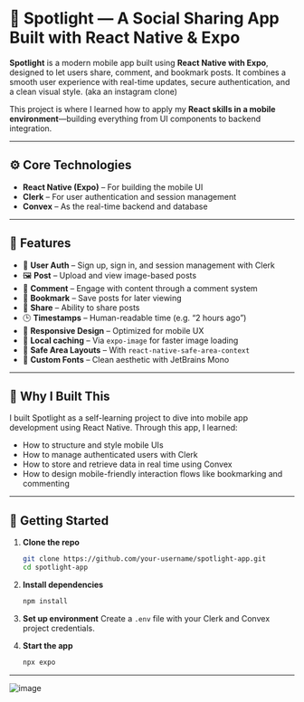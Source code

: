 # 📸 Spotlight — A Social Sharing App Built with React Native & Expo

**Spotlight** is a modern mobile app built using **React Native with Expo**, designed to let users share, comment, and bookmark posts. It combines a smooth user experience with real-time updates, secure authentication, and a clean visual style. (aka an instagram clone)

This project is where I learned how to apply my **React skills in a mobile environment**—building everything from UI components to backend integration.

---

## ⚙️ Core Technologies

- **React Native (Expo)** – For building the mobile UI  
- **Clerk** – For user authentication and session management  
- **Convex** – As the real-time backend and database  

---

## 🚀 Features

- 🔐 **User Auth** – Sign up, sign in, and session management with Clerk  
- 🖼️ **Post** – Upload and view image-based posts  
- 💬 **Comment** – Engage with content through a comment system  
- 📌 **Bookmark** – Save posts for later viewing  
- 🔁 **Share** – Ability to share posts  
- 🕒 **Timestamps** – Human-readable time (e.g. “2 hours ago”)  
- 📱 **Responsive Design** – Optimized for mobile UX  
- 💾 **Local caching** – Via `expo-image` for faster image loading  
- 🧼 **Safe Area Layouts** – With `react-native-safe-area-context`  
- 🎨 **Custom Fonts** – Clean aesthetic with JetBrains Mono  

---

## 🧠 Why I Built This

I built Spotlight as a self-learning project to dive into mobile app development using React Native. Through this app, I learned:

- How to structure and style mobile UIs  
- How to manage authenticated users with Clerk  
- How to store and retrieve data in real time using Convex  
- How to design mobile-friendly interaction flows like bookmarking and commenting

---

## 🚀 Getting Started

1. **Clone the repo**
   ```bash
   git clone https://github.com/your-username/spotlight-app.git
   cd spotlight-app
   ```

2. **Install dependencies**
   ```bash
   npm install
   ```

3. **Set up environment**
   Create a `.env` file with your Clerk and Convex project credentials.

4. **Start the app**
   ```bash
   npx expo 
   ```

---
![image](https://github.com/user-attachments/assets/b77afe16-7d54-464f-967a-db1b5ff7d8ee)

